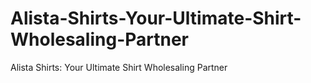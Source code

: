 # Alista-Shirts-Your-Ultimate-Shirt-Wholesaling-Partner
Alista Shirts: Your Ultimate Shirt Wholesaling Partner
